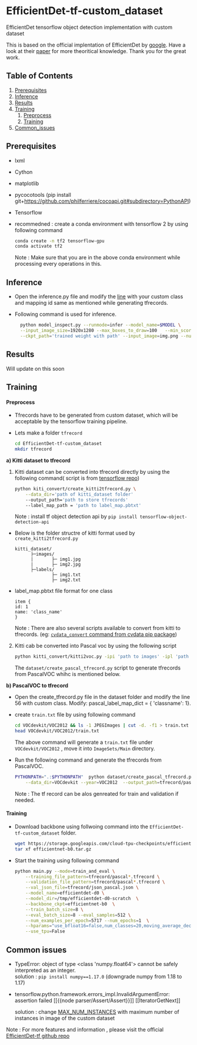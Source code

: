 # EfficientDet-tf-custom_dataset
EfficientDet tensorflow object detection implementation with custom dataset

This is based on the official implentation of EfficientDet by [google](https://github.com/google/automl/tree/master/efficientdet). Have a look at their [paper](https://arxiv.org/abs/1911.09070) for more theoritical knowledge. 
Thank you for the great work.

## Table of Contents
1. [Prerequisites](#Prerequisites)
2. [Inference](#Inference)
3. [Results](#Results)
4. [Training](#Training)
    1. [Preprocess](#Preprocess)
    2. [Training](#Training) 
5. [Common_issues](#Issues)

## Prerequisites
- lxml
- Cython
- matplotlib
- pycocotools (pip install git+https://github.com/philferriere/cocoapi.git#subdirectory=PythonAPI)
- Tensorflow 

- recommedned : create a conda environment with tensorflow 2 by using following command 

  ```bash
  conda create -n tf2 tensorflow-gpu
  conda activate tf2
  ```
  Note : Make sure that you are in the above conda environment while processing every operations in this. 

## Inference 
- Open the inference.py file and modify the [line]() with your custom class and mapping id same as mentioned while generating tfrecords.
- Following command is used for inference.

  ```bash
    python model_inspect.py --runmode=infer --model_name=$MODEL \
    --input_image_size=1920x1280 --max_boxes_to_draw=100   --min_score_thresh=0.2 \
    --ckpt_path='trained weight with path' --input_image=img.png --num_classes  1 --output_image_dir='path to output directory'
  ```

## Results
Will update on this soon


## Training

#### Preprocess

- Tfrecords have to be generated from custom dataset, which will be acceptable by the tensorflow training pipeline.
- Lets make a folder `tfrecord` 

  ```bash
  cd EfficientDet-tf-custom_dataset
  mkdir tfrecord
  ```
**a) Kitti dataset to tfrecord** 

1) Kitti dataset can be converted into tfrecord directly by using the following command( script is from [tensorflow repo](https://github.com/tensorflow/models/blob/master/research/object_detection/dataset_tools/create_kitti_tf_record.py))

    ```bash
    python kiti_convert/create_kitti2tfrecord.py \
        --data_dir='path of kitti_dataset folder'
        --output_path='path to store tfrecords'
        --label_map_path = 'path to label_map.pbtxt'
    ```   
    Note : install tf object detection api by  `pip install tensorflow-object-detection-api`
- Below is the folder structre of kitti format used by `create_kitti2tfrecord.py`
    ``` 
    kitti_dataset/ 
          ├─images/
          |       ├─ img1.jpg
          |       ├─ img2.jpg
          ├─labels/ 
                  ├─ img1.txt
                  ├─ img2.txt 
    ```
- label_map.pbtxt file format for one class 
 
    ```
    item {
    id: 1
    name: 'class_name'
    }
    ```

  Note : There are also several scripts available to convert from kitti to tfrecords. (eg: [`cvdata_convert` command from cvdata pip package](https://github.com/monocongo/cvdata#annotation-format-conversion))

2) Kitti cab be converted into Pascal voc by using the following script 
    ```bash
    python kitti_convert/kitti2voc.py -ipi 'path to images' -ipl 'path to kitti labels'
    ```   
    The `dataset/create_pascal_tfrecord.py` script to generate tfrecords from PascalVOC whihc is mentioned below.
  
**b) PascalVOC to tfrecord** 

- Open the create_tfrecord.py file in the dataset folder and modify the line 56 with custom class. Modify: pascal_label_map_dict = { 'classname': 1}. 

- create `train.txt` file by using following command 

    ```bash
    cd VOCdevkit/VOC2012 && ls -1 JPEGImages | cut -d. -f1 > train.txt && cd -
    head VOCdevkit/VOC2012/train.txt
    ```
    The above command will generate a `train.txt` file under `VOCdevkit/VOC2012` , move it into `ImageSets/Main` directory.

- Run the following command and generate the tfrecords from PascalVOC.

    ```bash
    PYTHONPATH=".:$PYTHONPATH"  python dataset/create_pascal_tfrecord.py  \
        --data_dir=VOCdevkit --year=VOC2012  --output_path=tfrecord/pascal
    ```
    Note : The tf record can be alos genreated for train and validation if needed.

#### Training

* Download backbone using follwoing command into the `EfficientDet-tf-custom_dataset` folder.

    ```bash
    wget https://storage.googleapis.com/cloud-tpu-checkpoints/efficientnet/ckptsaug/efficientnet-b0.tar.gz
    tar xf efficientnet-b0.tar.gz 
    ```
* Start the training using following command 

    ```bash
    python main.py --mode=train_and_eval \
        --training_file_pattern=tfrecord/pascal*.tfrecord \
        --validation_file_pattern=tfrecord/pascal*.tfrecord \
        --val_json_file=tfrecord/json_pascal.json \
        --model_name=efficientdet-d0 \
        --model_dir=/tmp/efficientdet-d0-scratch  \
        --backbone_ckpt=efficientnet-b0  \
        --train_batch_size=8 \
        --eval_batch_size=8 --eval_samples=512 \
        --num_examples_per_epoch=5717 --num_epochs=1  \
        --hparams="use_bfloat16=false,num_classes=20,moving_average_decay=0" \
        --use_tpu=False
    ```



## Common issues

* TypeError: object of type <class 'numpy.float64'> cannot be safely interpreted as an integer.  
solution : `pip install numpy==1.17.0` (downgrade numpy from 1.18 to 1.17)

* tensorflow.python.framework.errors_impl.InvalidArgumentError: assertion failed
  [[{{node parser/Assert/Assert}}]]
  [[IteratorGetNext]]
  
  solution : change [MAX_NUM_INSTANCES](https://github.com/Samjith888/EfficientDet-tf-custom_dataset/blob/master/dataloader.py#L27) with maximum number of instances in image of the custom dataset
  

Note : For more features and information , please visit the official [EfficientDet-tf github repo](https://github.com/google/automl/tree/master/efficientdet)
